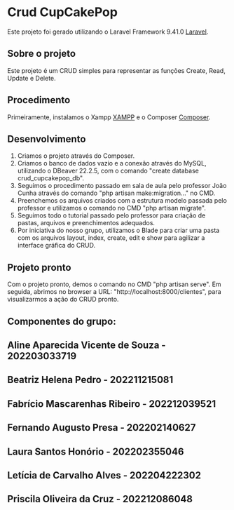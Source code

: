 # Crud CupCakePop

Este projeto foi gerado utilizando o Laravel Framework 9.41.0 [Laravel](https://laravel.com).

## Sobre o projeto

Este projeto é um CRUD simples para representar as funções Create, Read, Update e Delete.

## Procedimento

Primeiramente, instalamos o Xampp [XAMPP](https://www.apachefriends.org/pt_br/index.html) e o Composer [Composer](https://getcomposer.org).

## Desenvolvimento

1. Criamos o projeto através do Composer.
2. Criamos o banco de dados vazio e a conexão através do MySQL, utilizando o DBeaver 22.2.5, com o comando "create database crud_cupcakepop_db".
3. Seguimos o procedimento passado em sala de aula pelo professor João Cunha através do comando "php artisan make:migration..." no CMD.
4. Preenchemos os arquivos criados com a estrutura modelo passada pelo professor e utilizamos o comando no CMD "php artisan migrate".
5. Seguimos todo o tutorial passado pelo professor para criação de pastas, arquivos e preenchimentos adequados.
6. Por iniciativa do nosso grupo, utilizamos o Blade para criar uma pasta com os arquivos layout, index, create, edit e show para agilizar a interface gráfica do CRUD.

## Projeto pronto

Com o projeto pronto, demos o comando no CMD "php artisan serve".
Em seguida, abrimos no browser a URL: "http://localhost:8000/clientes", para visualizarmos a ação do CRUD pronto.

## Componentes do grupo:

## Aline Aparecida Vicente de Souza - 202203033719 
## Beatriz Helena Pedro - 202211215081
## Fabrício Mascarenhas Ribeiro - 202212039521
## Fernando Augusto Presa - 202202140627  
## Laura Santos Honório - 202202355046 
## Letícia de Carvalho Alves - 202204222302
## Priscila Oliveira da Cruz - 202212086048
